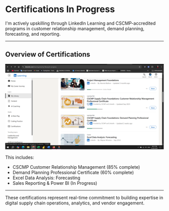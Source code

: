 # Certifications In Progress

I'm actively upskilling through LinkedIn Learning and CSCMP-accredited programs in customer relationship management, demand planning, forecasting, and reporting.

---

## Overview of Certifications

![Certifications Overview](./assets/certs/certs-overview.png)

This includes:
- CSCMP Customer Relationship Management (85% complete)
- Demand Planning Professional Certificate (60% complete)
- Excel Data Analysis: Forecasting
- Sales Reporting & Power BI (In Progress)

---

These certifications represent real-time commitment to building expertise in digital supply chain operations, analytics, and vendor engagement.

